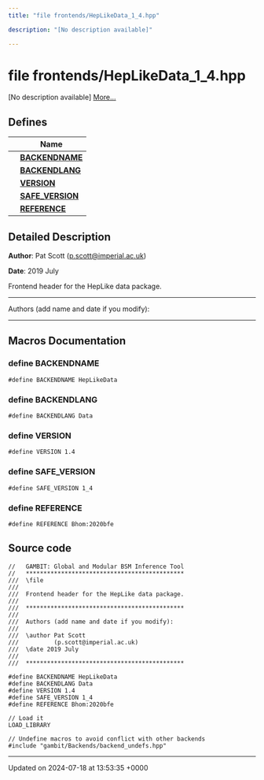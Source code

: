 ```yaml
---
title: "file frontends/HepLikeData_1_4.hpp"

description: "[No description available]"

---
```


# file frontends/HepLikeData_1_4.hpp

[No description available] [More...](#detailed-description)

## Defines

|                | Name           |
| -------------- | -------------- |
|  | **[BACKENDNAME](/documentation/code/files/heplikedata__1__4_8hpp/#define-backendname)**  |
|  | **[BACKENDLANG](/documentation/code/files/heplikedata__1__4_8hpp/#define-backendlang)**  |
|  | **[VERSION](/documentation/code/files/heplikedata__1__4_8hpp/#define-version)**  |
|  | **[SAFE_VERSION](/documentation/code/files/heplikedata__1__4_8hpp/#define-safe-version)**  |
|  | **[REFERENCE](/documentation/code/files/heplikedata__1__4_8hpp/#define-reference)**  |

## Detailed Description


**Author**: Pat Scott ([p.scott@imperial.ac.uk](mailto:p.scott@imperial.ac.uk)) 

**Date**: 2019 July

Frontend header for the HepLike data package.



------------------

Authors (add name and date if you modify):



------------------




## Macros Documentation

### define BACKENDNAME

```
#define BACKENDNAME HepLikeData
```


### define BACKENDLANG

```
#define BACKENDLANG Data
```


### define VERSION

```
#define VERSION 1.4
```


### define SAFE_VERSION

```
#define SAFE_VERSION 1_4
```


### define REFERENCE

```
#define REFERENCE Bhom:2020bfe
```


## Source code

```
//   GAMBIT: Global and Modular BSM Inference Tool
//   *********************************************
///  \file
///
///  Frontend header for the HepLike data package.
///
///  *********************************************
///
///  Authors (add name and date if you modify):
///
///  \author Pat Scott
///          (p.scott@imperial.ac.uk)
///  \date 2019 July
///
///  *********************************************

#define BACKENDNAME HepLikeData
#define BACKENDLANG Data
#define VERSION 1.4
#define SAFE_VERSION 1_4
#define REFERENCE Bhom:2020bfe

// Load it
LOAD_LIBRARY

// Undefine macros to avoid conflict with other backends
#include "gambit/Backends/backend_undefs.hpp"
```


-------------------------------

Updated on 2024-07-18 at 13:53:35 +0000
